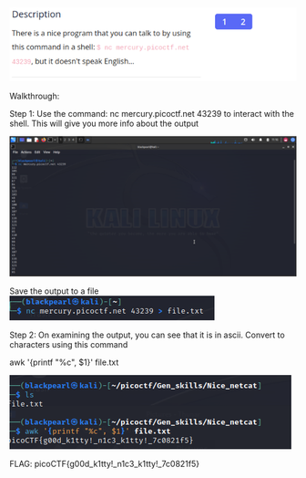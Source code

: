 ![img1](images/description.png)

Walkthrough:

Step 1:
Use the command: nc mercury.picoctf.net 43239 to interact 
with the shell. This will give you more info about the output

![img](images/netcat1.png)

Save the output to a file
![img2](images/netcat2.png)

Step 2:
On examining the output, you can see that it is in ascii. 
Convert to characters using this command

awk '{printf "%c", $1}' file.txt

![img3](images/netcat3.png)

FLAG: picoCTF{g00d_k1tty!_n1c3_k1tty!_7c0821f5} 
